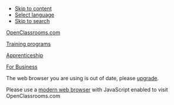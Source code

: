 * [Skip to content](#mainContent)
* [Select language](#footerChangeLanguage)
* [Skip to search](#algolia-search-input)

[OpenClassrooms.com](https://openclassrooms.com/fr/)

[Training programs](https://openclassrooms.com/en/paths)

[Apprenticeship](https://openclassrooms.com/en/apprenticeship)

[For Business](https://openclassrooms.com/en/business)

The web browser you are using is out of date, please [upgrade](https://browser-update.org/update.html).

Please use a [modern web browser](https://browser-update.org/update.html) with JavaScript enabled to visit OpenClassrooms.com